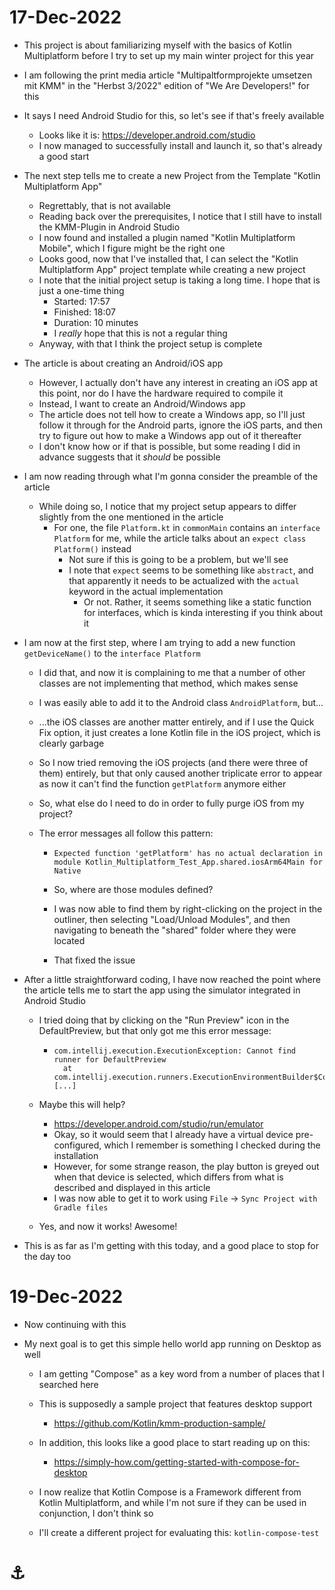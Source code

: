 # 17-Dec-2022

* This project is about familiarizing myself with the basics of Kotlin Multiplatform before I try to set up my main winter project for this year

* I am following the print media article "Multipaltformprojekte umsetzen mit KMM" in the "Herbst 3/2022" edition of "We Are Developers!" for this

* It says I need Android Studio for this, so let's see if that's freely available

  * Looks like it is: https://developer.android.com/studio
  * I now managed to successfully install and launch it, so that's already a good start

* The next step tells me to create a new Project from the Template "Kotlin Multiplatform App"

  * Regrettably, that is not available
  * Reading back over the prerequisites, I notice that I still have to install the KMM-Plugin in Android Studio
  * I now found and installed a plugin named "Kotlin Multiplatform Mobile", which I figure might be the right one
  * Looks good, now that I've installed that, I can select the "Kotlin Multiplatform App" project template while creating a new project
  * I note that the initial project setup is taking a long time. I hope that is just a one-time thing
    * Started: 17:57
    * Finished: 18:07
    * Duration: 10 minutes
    * I *really* hope that this is not a regular thing
  * Anyway, with that I think the project setup is complete

* The article is about creating an Android/iOS app

  * However, I actually don't have any interest in creating an iOS app at this point, nor do I have the hardware required to compile it
  * Instead, I want to create an Android/Windows app
  * The article does not tell how to create a Windows app, so I'll just follow it through for the Android parts, ignore the iOS parts, and then try to figure out how to make a Windows app out of it thereafter
  * I don't know how or if that is possible, but some reading I did in advance suggests that it *should* be possible

* I am now reading through what I'm gonna consider the preamble of the article

  * While doing so, I notice that my project setup appears to differ slightly from the one mentioned in the article
    * For one, the file `Platform.kt` in `commonMain` contains an `interface Platform` for me, while the article talks about an `expect class Platform()` instead
      * Not sure if this is going to be a problem, but we'll see
      * I note that `expect` seems to be something like `abstract`, and that apparently it needs to be actualized with the `actual` keyword in the actual implementation
        * Or not. Rather, it seems something like a static function for interfaces, which is kinda interesting if you think about it

* I am now at the first step, where I am trying to add a new function `getDeviceName()` to the `interface Platform`

  * I did that, and now it is complaining to me that a number of other classes are not implementing that method, which makes sense

  * I was easily able to add it to the Android class `AndroidPlatform`, but...

  * ...the iOS classes are another matter entirely, and if I use the Quick Fix option, it just creates a lone Kotlin file in the iOS project, which is clearly garbage

  * So I now tried removing the iOS projects (and there were three of them) entirely, but that only caused another triplicate error to appear as now it can't find the function `getPlatform` anymore either 

  * So, what else do I need to do in order to fully purge iOS from my project?

  * The error messages  all follow this pattern:

    * ````
      Expected function 'getPlatform' has no actual declaration in module Kotlin_Multiplatform_Test_App.shared.iosArm64Main for Native
      ````

    * So, where are those modules defined?

    * I was now able to find them by right-clicking on the project in the outliner, then selecting "Load/Unload Modules", and then navigating to beneath the "shared" folder where they were located

    * That fixed the issue

* After a little straightforward coding, I have now reached the point where the article tells me to start the app using the simulator integrated in Android Studio

  * I tried doing that by  clicking on the "Run Preview" icon in the DefaultPreview, but that only got me this error message:

    * ````
      com.intellij.execution.ExecutionException: Cannot find runner for DefaultPreview
      	at com.intellij.execution.runners.ExecutionEnvironmentBuilder$Companion.create(ExecutionEnvironmentBuilder.kt:48)
      [...]
      ````

  * Maybe this will help?

    * https://developer.android.com/studio/run/emulator
    * Okay, so it would seem that I already have a virtual device pre-configured, which I remember is something I checked during the installation
    * However, for some strange reason, the play button is greyed out when that device is selected, which differs from what is described and displayed in this article
    * I was now able to get it to work using `File` -> `Sync Project with Gradle files`

  * Yes, and now it works! Awesome!

* This is as far as I'm getting with this today, and a good place to stop for the day too



# 19-Dec-2022

* Now continuing with this
* My next goal is to get this simple hello world app running on Desktop as well

  * I am getting "Compose" as a key word from a number of places that I searched here
  * This is supposedly a sample project that features desktop support
  
    * https://github.com/Kotlin/kmm-production-sample/
  * In addition, this looks like a good place to start reading up on this:

    * https://simply-how.com/getting-started-with-compose-for-desktop
  * I now realize that Kotlin Compose is a Framework different from Kotlin Multiplatform, and while I'm not sure if they can be used in conjunction, I don't think so
  * I'll create a different project for evaluating this: `kotlin-compose-test`



# ⚓